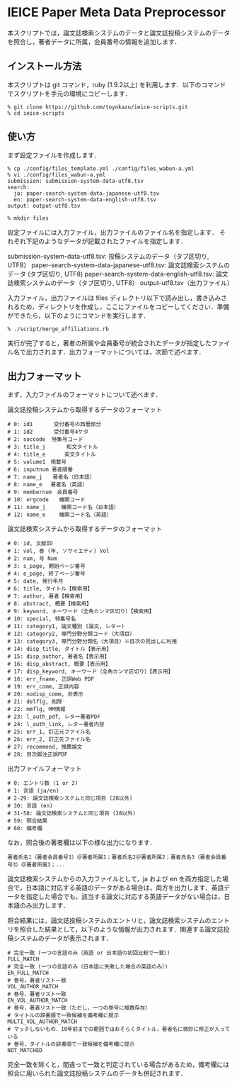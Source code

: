# IEICE Paper Meta Data Preprocessor

本スクリプトでは，論文誌検索システムのデータと論文誌投稿システムのデータを照合し，著者データに所属，会員番号の情報を追加します．

## インストール方法

本スクリプトは git コマンド，ruby (1.9.2以上) を利用します．以下のコマンドでスクリプトを手元の環境にコピーします．

    % git clone https://github.com/toyokazu/ieice-scripts.git
    % cd ieice-scripts

## 使い方

まず設定ファイルを作成します．

    % cp ./config/files_template.yml ./config/files_wabun-a.yml
    % vi ./config/files_wabun-a.yml
    submission: submission-system-data-utf8.tsv
    search:
      ja: paper-search-system-data-japanese-utf8.tsv
      en: paper-search-system-data-english-utf8.tsv
    output: output-utf8.tsv
    
    % mkdir files

設定ファイルには入力ファイル，出力ファイルのファイル名を指定します．
それぞれ下記のようなデータが記載されたファイルを指定します．

submission-system-data-utf8.tsv: 投稿システムのデータ（タブ区切り, UTF8）
paper-search-system-data-japanese-utf8.tsv: 論文誌検索システムのデータ (タブ区切り, UTF8)
paper-search-system-data-english-utf8.tsv: 論文誌検索システムのデータ（タブ区切り, UTF8）
output-utf8.tsv（出力ファイル）

入力ファイル，出力ファイルは files ディレクトリ以下で読み出し，書き込みされるため，ディレクトリを作成し，ここにファイルをコピーしてください．準備ができたら，以下のようにコマンドを実行します．

    % ./script/merge_affiliations.rb

実行が完了すると，著者の所属や会員番号が統合されたデータが指定したファイル名で出力されます．出力フォーマットについては，次節で述べます．

## 出力フォーマット

まず，入力ファイルのフォーマットについて述べます．

論文誌投稿システムから取得するデータのフォーマット

    # 0: id1　　　　受付番号の西暦部分
    # 1: id2　　　　受付番号4ケタ
    # 2: soccode  特集号コード
    # 3: title_j     　和文タイトル
    # 4: title_e 　　　英文タイトル
    # 5: volume1　掲載号
    # 6: inputnum 著者順番
    # 7: name_j　　著者名（日本語）
    # 8: name_e 　著者名（英語）
    # 9: membernum　会員番号
    # 10: orgcode　　機関コード
    # 11: name_j　　　機関コード名（日本語）
    # 12: name_e　　 機関コード名（英語）

論文誌検索システムから取得するデータのフォーマット

    # 0: id, 文献ID
    # 1: vol, 巻 (年, ソサイエティ) Vol
    # 2: num, 号 Num
    # 3: s_page, 開始ページ番号
    # 4: e_page, 終了ページ番号
    # 5: date, 発行年月
    # 6: title, タイトル【検索用】
    # 7: author, 著者【検索用】
    # 8: abstract, 概要【検索用】
    # 9: keyword, キーワード（全角カンマ区切り）【検索用】
    # 10: special, 特集号名
    # 11: category1, 論文種別 (論文, レター)
    # 12: category2, 専門分野分類コード（大項目）
    # 13: category3, 専門分野分類名（大項目）※目次の見出しに利用
    # 14: disp_title, タイトル【表示用】
    # 15: disp_author, 著者名【表示用】
    # 16: disp_abstract, 概要【表示用】
    # 17: disp_keyword, キーワード（全角カンマ区切り）【表示用】
    # 18: err_fname, 正誤Web PDF
    # 19: err_comm, 正誤内容
    # 20: nodisp_comm, 非表示
    # 21: delflg, 削除
    # 22: mmflg, MM情報
    # 23: l_auth_pdf, レター著者PDF
    # 24: l_auth_link, レター著者内容
    # 25: err_1, 訂正元ファイル名
    # 26: err_2, 訂正先ファイル名
    # 27: recommend, 推薦論文
    # 28: 目次脚注正誤PDF

出力ファイルフォーマット

    # 0: エントリ数 (1 or 2)
    # 1: 言語 (ja/en)
    # 2-29: 論文誌検索システムと同じ項目 (28以外)
    # 30: 言語 (en)
    # 31-58: 論文誌検索システムと同じ項目 (28以外)
    # 59: 照合結果
    # 60: 備考欄

なお，照合後の著者欄は以下の様な出力になります．

    著者氏名1（著者会員番号1）＠著者所属1；著者氏名2＠著者所属2；著者氏名3（著者会員番号3）＠著者所属3；...

論文誌検索システムからの入力ファイルとして，ja および en を両方指定した場合で，日本語に対応する英語のデータがある場合は，両方を出力します．英語データを指定した場合でも，該当する論文に対応する英語データがない場合は，日本語のみ出力します．

照合結果には，論文誌投稿システムのエントリと，論文誌検索システムのエントリを照合した結果として，以下のような情報が出力されます．関連する論文誌投稿システムのデータが表示されます．

    # 完全一致 (一つの言語のみ（英語 or 日本語の初回比較で一致）)
    FULL_MATCH
    # 完全一致 (一つの言語のみ（日本語に失敗した場合の英語のみ）)
    EN_FULL_MATCH
    # 巻号，著者リスト一致
    VOL_AUTHOR_MATCH
    # 巻号，著者リスト一致
    EN_VOL_AUTHOR_MATCH
    # 巻号，著者リスト一致（ただし，一つの巻号に複数存在）
    # タイトルの辞書順で一致候補を備考欄に提示
    MULTI_VOL_AUTHOR_MATCH
    # マッチしないもの．10年前までの範囲ではおそらくタイトル，著者名に微妙に修正が入っている
    # 巻号，タイトルの辞書順で一致候補を備考欄に提示
    NOT_MATCHED

完全一致を除くと，間違って一致と判定されている場合があるため，備考欄には照合に用いられた論文誌投稿システムのデータも併記されます．
